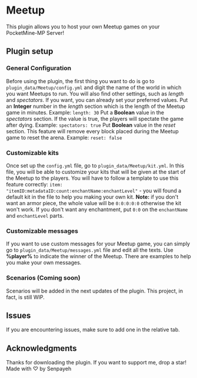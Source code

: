 # Meetup
This plugin allows you to host your own Meetup games on your PocketMine-MP Server!
## Plugin setup
### General Configuration
Before using the plugin, the first thing you want to do is go to ```plugin_data/Meetup/config.yml``` and digit the name of the world in which you want Meetups to run. You will also find other settings, such as *length* and *spectators*. If you want, you can already set your preferred values. 
Put an **Integer** number in the *length* section which is the length of the Meetup game in minutes. Example: ```length: 30```
Put a **Boolean** value in the *spectators* section. If the value is true, the players will spectate the game after dying. Example: ```spectators: true```
Put **Boolean** value in the *reset* section. This feature will remove every block placed during the Meetup game to reset the arena. Example: ```reset: false```
### Customizable kits
Once set up the ```config.yml``` file, go to ```plugin_data/Meetup/kit.yml```. In this file, you will be able to customize your kits that will be given at the start of the Meetup to the players. You will have to follow a template to use this feature correctly:
```item: "itemID:metadataID:count:enchantName:enchantLevel"``` - you will found a default kit in the file to help you making your own kit.
**Note:** if you don't want an armor piece, the whole value will be ```0:0:0:0:0``` otherwise the kit won't work. If you don't want any enchantment, put ```0:0``` on the ```enchantName``` and ```enchantLevel``` parts.
### Customizable messages
If you want to use custom messages for your Meetup game, you can simply go to ```plugin_data/Meetup/messages.yml``` file and edit all the texts. Use **%player%** to indicate the winner of the Meetup. There are examples to help you make your own messages.
### Scenarios (Coming soon)
Scenarios will be added in the next updates of the plugin. This project, in fact, is still WIP.
## Issues
If you are encountering issues, make sure to add one in the relative tab.
## Acknowledgments
Thanks for downloading the plugin. If you want to support me, drop a star!
Made with ♡ by Senpayeh
